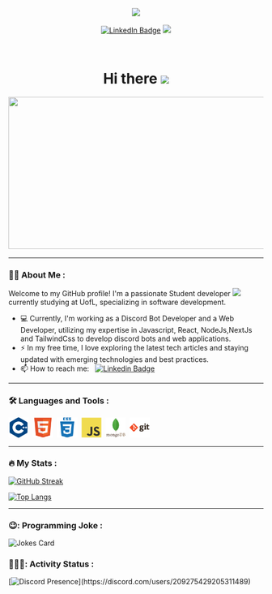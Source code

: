 <p align="center"><img src="https://media.giphy.com/media/M9gbBd9nbDrOTu1Mqx/giphy.gif" width="100"/></p>
<p align="center"> 
<a href="https://in.linkedin.com/in/ishwor-tandon-42a4351b9"><img src="https://img.shields.io/badge/LinkedIn-blue?style=for-the-badge&logo=linkedin&logoColor=white" alt="LinkedIn Badge"></a>
<a href="https://whoisrabbit.com"><img src="https://img.shields.io/badge/My%20Portfolio-8A2BE2"  width="105 alt="My Portfolio"/></a>
</p>

<p align="center"><img src="https://komarev.com/ghpvc/?username=ishworX&style=flat-square&color=blue" alt=""></p>

<h1 align="center">Hi there <img src="https://media.giphy.com/media/hvRJCLFzcasrR4ia7z/giphy.gif" width="40"></h1>

<p align="center"><img src="https://media.giphy.com/media/dWesBcTLavkZuG35MI/giphy.gif" width="600" height="300"  /></p>

---

### :man_technologist: About Me :

Welcome to my GitHub profile! I'm a passionate Student developer <img src="https://media.giphy.com/media/WUlplcMpOCEmTGBtBW/giphy.gif" width="30"> currently studying at UofL, specializing in software development. 

- 💻 Currently, I'm working as a Discord Bot Developer and a Web Developer, utilizing my expertise in Javascript, React, NodeJs,NextJs and TailwindCss to develop discord bots and web applications.
- ⚡ In my free time, I love exploring the latest tech articles and staying updated with emerging technologies and best practices.
- 📫 How to reach me: &nbsp; [![Linkedin Badge](https://img.shields.io/badge/-Ishwor-blue?style=flat&logo=Linkedin&logoColor=white)](https://ca.linkedin.com/in/ishwor-tandon-42a4351b9)

---

### :hammer_and_wrench: Languages and Tools :
<div>
 <img src="https://github.com/devicons/devicon/blob/master/icons/cplusplus/cplusplus-plain.svg" title="C++" alt="C++" width="40" height="40"/>&nbsp;
 <img src="https://github.com/devicons/devicon/blob/master/icons/html5/html5-original.svg" title="HTML5" alt="HTML" width="40" height="40"/>&nbsp;
 <img src="https://github.com/devicons/devicon/blob/master/icons/css3/css3-plain-wordmark.svg"  title="CSS3" alt="CSS" width="40" height="40"/>&nbsp;
 <img src="https://github.com/devicons/devicon/blob/master/icons/javascript/javascript-original.svg" title="JavaScript" alt="JavaScript" width="40" height="40"/>&nbsp;
 <img src="https://github.com/devicons/devicon/blob/master/icons/mongodb/mongodb-original-wordmark.svg" title="mongoDB"  alt="mongoDB" width="40" height="40"/>&nbsp;
 <img src="https://github.com/devicons/devicon/blob/master/icons/git/git-original-wordmark.svg" title="Git" **alt="Git" width="40" height="40"/>&nbsp;
</div>

---

### :fire: My Stats :
[![GitHub Streak](http://github-readme-streak-stats.herokuapp.com?user=ishworX&theme=dark&background=000000)](https://git.io/streak-stats)

[![Top Langs](https://github-readme-stats.vercel.app/api/top-langs/?username=ishworX&layout=compact&theme=vision-friendly-dark)](https://github.com/anuraghazra/github-readme-stats)

---

### 😉: Programming Joke :
<!-- Markdown -->
![Jokes Card](https://readme-jokes.vercel.app/api)

### 🧑🏽‍💻: Activity Status :
[![Discord Presence](https://lanyard-profile-readme.vercel.app/api/1055655980521767023?theme=light&bg=809ecf&animated=false&hideDiscrim=true&borderRadius=30px&idleMessage=Probably%20doing%20school%20works...)](https://discord.com/users/209275429205311489)

